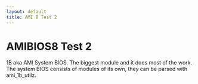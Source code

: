 ```yaml
---
layout: default
title: AMI 8 Test 2
---
```


# AMIBIOS8 Test 2

1B aka AMI System BIOS. The biggest module and it does most of the work. The system BIOS consists of modules of its own, they can be parsed with ami_1b_utilz.
